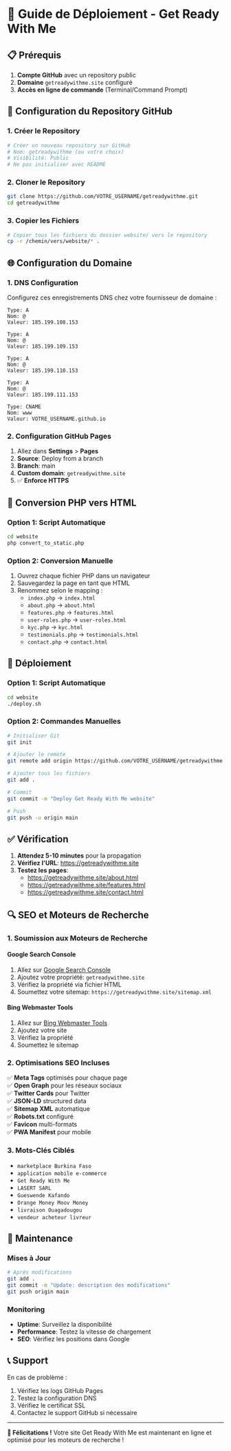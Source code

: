 # 🚀 Guide de Déploiement - Get Ready With Me

## 📋 Prérequis

1. **Compte GitHub** avec un repository public
2. **Domaine** `getreadywithme.site` configuré
3. **Accès en ligne de commande** (Terminal/Command Prompt)

## 🔧 Configuration du Repository GitHub

### 1. Créer le Repository
```bash
# Créer un nouveau repository sur GitHub
# Nom: getreadywithme (ou votre choix)
# Visibilité: Public
# Ne pas initialiser avec README
```

### 2. Cloner le Repository
```bash
git clone https://github.com/VOTRE_USERNAME/getreadywithme.git
cd getreadywithme
```

### 3. Copier les Fichiers
```bash
# Copier tous les fichiers du dossier website/ vers le repository
cp -r /chemin/vers/website/* .
```

## 🌐 Configuration du Domaine

### 1. DNS Configuration
Configurez ces enregistrements DNS chez votre fournisseur de domaine :

```
Type: A
Nom: @
Valeur: 185.199.108.153

Type: A  
Nom: @
Valeur: 185.199.109.153

Type: A
Nom: @
Valeur: 185.199.110.153

Type: A
Nom: @
Valeur: 185.199.111.153

Type: CNAME
Nom: www
Valeur: VOTRE_USERNAME.github.io
```

### 2. Configuration GitHub Pages
1. Allez dans **Settings** > **Pages**
2. **Source**: Deploy from a branch
3. **Branch**: main
4. **Custom domain**: `getreadywithme.site`
5. ✅ **Enforce HTTPS**

## 📄 Conversion PHP vers HTML

### Option 1: Script Automatique
```bash
cd website
php convert_to_static.php
```

### Option 2: Conversion Manuelle
1. Ouvrez chaque fichier PHP dans un navigateur
2. Sauvegardez la page en tant que HTML
3. Renommez selon le mapping :
   - `index.php` → `index.html`
   - `about.php` → `about.html`
   - `features.php` → `features.html`
   - `user-roles.php` → `user-roles.html`
   - `kyc.php` → `kyc.html`
   - `testimonials.php` → `testimonials.html`
   - `contact.php` → `contact.html`

## 🚀 Déploiement

### Option 1: Script Automatique
```bash
cd website
./deploy.sh
```

### Option 2: Commandes Manuelles
```bash
# Initialiser Git
git init

# Ajouter le remote
git remote add origin https://github.com/VOTRE_USERNAME/getreadywithme.git

# Ajouter tous les fichiers
git add .

# Commit
git commit -m "Deploy Get Ready With Me website"

# Push
git push -u origin main
```

## ✅ Vérification

1. **Attendez 5-10 minutes** pour la propagation
2. **Vérifiez l'URL**: https://getreadywithme.site
3. **Testez les pages**:
   - https://getreadywithme.site/about.html
   - https://getreadywithme.site/features.html
   - https://getreadywithme.site/contact.html

## 🔍 SEO et Moteurs de Recherche

### 1. Soumission aux Moteurs de Recherche

#### Google Search Console
1. Allez sur [Google Search Console](https://search.google.com/search-console)
2. Ajoutez votre propriété: `getreadywithme.site`
3. Vérifiez la propriété via fichier HTML
4. Soumettez votre sitemap: `https://getreadywithme.site/sitemap.xml`

#### Bing Webmaster Tools
1. Allez sur [Bing Webmaster Tools](https://www.bing.com/webmasters)
2. Ajoutez votre site
3. Vérifiez la propriété
4. Soumettez le sitemap

### 2. Optimisations SEO Incluses

✅ **Meta Tags** optimisés pour chaque page  
✅ **Open Graph** pour les réseaux sociaux  
✅ **Twitter Cards** pour Twitter  
✅ **JSON-LD** structured data  
✅ **Sitemap XML** automatique  
✅ **Robots.txt** configuré  
✅ **Favicon** multi-formats  
✅ **PWA Manifest** pour mobile  

### 3. Mots-Clés Ciblés

- `marketplace Burkina Faso`
- `application mobile e-commerce`
- `Get Ready With Me`
- `LASERT SARL`
- `Gueswende Kafando`
- `Orange Money Moov Money`
- `livraison Ouagadougou`
- `vendeur acheteur livreur`

## 🔧 Maintenance

### Mises à Jour
```bash
# Après modifications
git add .
git commit -m "Update: description des modifications"
git push origin main
```

### Monitoring
- **Uptime**: Surveillez la disponibilité
- **Performance**: Testez la vitesse de chargement
- **SEO**: Vérifiez les positions dans Google

## 📞 Support

En cas de problème :
1. Vérifiez les logs GitHub Pages
2. Testez la configuration DNS
3. Vérifiez le certificat SSL
4. Contactez le support GitHub si nécessaire

---

**🎉 Félicitations !** Votre site Get Ready With Me est maintenant en ligne et optimisé pour les moteurs de recherche !
